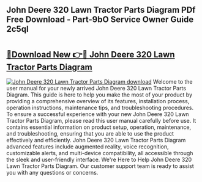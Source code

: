 ## John Deere 320 Lawn Tractor Parts Diagram PDf Free Download - Part-9bO Service Owner Guide 2c5qI

# <h2><a href="http://dfjdo8s.blite.top/?on=John+Deere+320+Lawn+Tractor+Parts+Diagram">🔗Download New 👉🔴 John Deere 320 Lawn Tractor Parts Diagram</a></h2>

[![John Deere 320 Lawn Tractor Parts Diagram download](https://i.imgur.com/lujVjoI.png)](http://dfjdo8s.blite.top/?on=John+Deere+320+Lawn+Tractor+Parts+Diagram)
Welcome to the user manual for your newly arrived John Deere 320 Lawn Tractor Parts Diagram. This guide is here to help you make the most of your product by providing a comprehensive overview of its features, installation process, operation instructions, maintenance tips, and troubleshooting procedures. To ensure a successful experience with your new John Deere 320 Lawn Tractor Parts Diagram, please read this user manual carefully before use. It contains essential information on product setup, operation, maintenance, and troubleshooting, ensuring that you are able to use the product effectively and efficiently. John Deere 320 Lawn Tractor Parts Diagram advanced features include augmented reality, voice recognition, customizable alerts, and multi-device compatibility, all accessible through the sleek and user-friendly interface. We're Here to Help John Deere 320 Lawn Tractor Parts Diagram. Our customer support team is ready to assist you with any questions or concerns.
